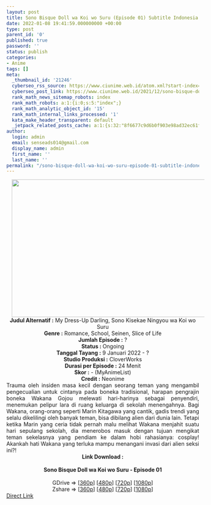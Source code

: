 ```yaml
---
layout: post
title: Sono Bisque Doll wa Koi wo Suru (Episode 01) Subtitle Indonesia
date: 2022-01-08 19:41:59.000000000 +00:00
type: post
parent_id: '0'
published: true
password: ''
status: publish
categories:
- Anime
tags: []
meta:
  _thumbnail_id: '21246'
  cyberseo_rss_source: https://www.ciunime.web.id/atom.xml?start-index=1
  cyberseo_post_link: https://www.ciunime.web.id/2021/12/sono-bisque-doll-wa-koi-wo-suru.html
  rank_math_news_sitemap_robots: index
  rank_math_robots: a:1:{i:0;s:5:"index";}
  rank_math_analytic_object_id: '15'
  rank_math_internal_links_processed: '1'
  kata_make_header_transparent: default
  _jetpack_related_posts_cache: a:1:{s:32:"8f6677c9d6b0f903e98ad32ec61f8deb";a:2:{s:7:"expires";i:1652435220;s:7:"payload";a:0:{}}}
author:
  login: admin
  email: senseads014@gmail.com
  display_name: admin
  first_name: ''
  last_name: ''
permalink: "/sono-bisque-doll-wa-koi-wo-suru-episode-01-subtitle-indonesia/"
---
```

<div class="separator" style="clear: both; text-align: center;"><a href="https://blogger.googleusercontent.com/img/a/AVvXsEhmCkuNynpqOGlggYCnkObxjZauLAr4zi0LTXBzJ8NPepDu5iuqPKFqR1tRb864C-k4rNI_fWC-Ac4IkefkO12tNgij426akDctrRH1yLyv8yHhvJFpE8YwP9ADyEqs6ZBP-EFyW4SXma77vS1f2zlICLxcYJaXAvXtQzEq6Oq6PX3U2P67FB1G7XTN=s1280" style="margin-left: 1em; margin-right: 1em;"><img border="0" data-original-height="720" data-original-width="1280" height="360" src="{{ site.baseurl }}/assets/2022/01/AVvXsEhmCkuNynpqOGlggYCnkObxjZauLAr4zi0LTXBzJ8NPepDu5iuqPKFqR1tRb864C-k4rNI_fWC-Ac4IkefkO12tNgij426akDctrRH1yLyv8yHhvJFpE8YwP9ADyEqs6ZBP-EFyW4SXma77vS1f2zlICLxcYJaXAvXtQzEq6Oq6PX3U2P67FB1G7XTN=w640-h360" width="640" /></a></div>
<div class="separator" style="clear: both; text-align: center;"></div>
<div style="text-align: center;"><b>Judul</b><b><b> Alternatif</b> :</b> My Dress-Up Darling, Sono Kisekae Ningyou wa Koi wo Suru</div>
<div style="text-align: center;"><b><b>Genre :</b></b> Romance, School, Seinen, Slice of Life</div>
<div style="text-align: center;"><b>Jumlah Episode :</b> ?<br /><b>Status :&nbsp;</b>Ongoing<br /><b>Tanggal Tayang :</b> 9 Januari 2022 - ?<br /><b>Studio Produksi :</b>&nbsp;CloverWorks<br /><b>Durasi per Episode :</b> 24 Menit</div>
<div style="text-align: center;"><b>Skor :</b> - (MyAnimeList)</div>
<div style="text-align: center;"><b>Credit :</b>&nbsp;Neonime</div>
<div style="text-align: center;"></div>
<div style="text-align: justify;">Trauma oleh insiden masa kecil dengan seorang teman yang mengambil pengecualian untuk cintanya pada boneka tradisional, harapan pengrajin boneka Wakana Gojou melewati hari-harinya sebagai penyendiri, menemukan pelipur lara di ruang keluarga di sekolah menengahnya. Bagi Wakana, orang-orang seperti Marin Kitagawa yang cantik, gadis trendi yang selalu dikelilingi oleh banyak teman, bisa dibilang alien dari dunia lain. Tetapi ketika Marin yang ceria tidak pernah malu melihat Wakana menjahit suatu hari sepulang sekolah, dia menerobos masuk dengan tujuan mengikat teman sekelasnya yang pendiam ke dalam hobi rahasianya: cosplay! Akankah hati Wakana yang terluka mampu menangani invasi dari alien seksi ini?!</div>
<div style="text-align: justify;"></div>
<div style="text-align: justify;"></div>
<div style="text-align: center;">
<div style="text-align: center;">
<div style="text-align: left;">
<div style="text-align: center;"><b>Link Download :</b></div>
<div style="text-align: center;"><b><br /></b></div>
<div style="text-align: center;"><span style="text-align: left;"><b>Sono Bisque Doll wa Koi wo Suru&nbsp;</b></span><b>- Episode 01</b></div>
<div style="text-align: center;"><b><br /></b></div>
<div style="text-align: center;">GDrive =&gt; [<a href="https://acefile.co/f/64757653/sbdwk-1-360p-samehadaku-care-mp4" target="_blank" rel="noopener">360p</a>] [<a href="https://acefile.co/f/64757659/sbdwk-1-480p-samehadaku-care-mp4" target="_blank" rel="noopener">480p</a>] [<a href="https://acefile.co/f/64758162/sbdwk-1-mp4hd-samehadaku-care-mp4" target="_blank" rel="noopener">720p</a>] [<a href="https://acefile.co/f/64758458/sbdwk-1-fullhd-samehadaku-care-mp4" target="_blank" rel="noopener">1080p</a>]</div>
<div style="text-align: center;">Zshare =&gt; [<a href="https://www48.zippyshare.com/v/fvo9SomB/file.html" target="_blank" rel="noopener">360p</a>] [<a href="https://www48.zippyshare.com/v/l1bYbXo1/file.html" target="_blank" rel="noopener">480p</a>] [<a href="https://www48.zippyshare.com/v/FrrIAWDH/file.html" target="_blank" rel="noopener">720p</a>] [<a href="https://www23.zippyshare.com/v/nHUr7T2v/file.html" target="_blank" rel="noopener">1080p</a>]</div>
</div>
</div>
</div>
<link rel="stylesheet" href="https://cdnjs.cloudflare.com/ajax/libs/font-awesome/4.7.0/css/font-awesome.min.css" />
<div class="divbtn"> <a href="https://handymansurrender.com/fihup8buzv?key=94550f7ce39444073321dde3b8782f97" class="btn"><i class="fa fa-download"></i> Direct Link</a> </div>
